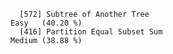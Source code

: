       [572] Subtree of Another Tree                                      Easy   (40.20 %)
      [416] Partition Equal Subset Sum                                   Medium (38.88 %)
